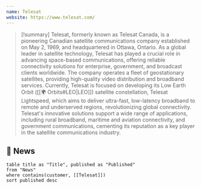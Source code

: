 ```yaml
---
name: Telesat
website: https://www.telesat.com/
---
```


>[!summary]
>Telesat, formerly known as Telesat Canada, is a pioneering Canadian satellite communications company established on May 2, 1969, and headquartered in Ottawa, Ontario. As a global leader in satellite technology, Telesat has played a crucial role in advancing space-based communications, offering reliable connectivity solutions for enterprise, government, and broadcast clients worldwide. The company operates a fleet of geostationary satellites, providing high-quality video distribution and broadband services. Currently, Telesat is focused on developing its Low Earth Orbit ([[🌍 Orbits#LEO|LEO]]) satellite constellation, Telesat Lightspeed, which aims to deliver ultra-fast, low-latency broadband to remote and underserved regions, revolutionizing global connectivity. Telesat's innovative solutions support a wide range of applications, including rural broadband, maritime and aviation connectivity, and government communications, cementing its reputation as a key player in the satellite communications industry.

## 📰 News
```dataview
table title as "Title", published as "Published"
from "News"
where contains(customer, [[Telesat]])
sort published desc
```
